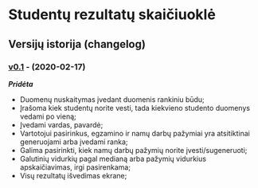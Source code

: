 # Studentų rezultatų skaičiuoklė



## Versijų istorija (changelog)

### [v0.1](https://github.com/GudUgne/Objektinis02/releases/tag/v.01) - (2020-02-17)

***Pridėta***

- Duomenų nuskaitymas įvedant duomenis rankiniu būdu;
- Įrašoma kiek studentų norite vesti, tada kiekvieno studento duomenys vedami po vieną;
- Įvedami vardas, pavardė;
- Vartotojui pasirinkus, egzamino ir namų darbų pažymiai yra atsitiktinai generuojami arba įvedami ranka;
- Galima pasirinkti, kiek namų darbų pažymių norite įvesti/sugeneruoti;
- Galutinių vidurkių pagal medianą arba pažymių vidurkius apskaičiavimas, irgi pasirenkama;
- Visų rezultatų išvedimas ekrane;
